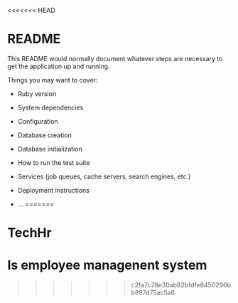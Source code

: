 <<<<<<< HEAD
# README

This README would normally document whatever steps are necessary to get the
application up and running.

Things you may want to cover:

* Ruby version

* System dependencies

* Configuration

* Database creation

* Database initialization

* How to run the test suite

* Services (job queues, cache servers, search engines, etc.)

* Deployment instructions

* ...
=======
# TechHr
# Is employee managenent system
>>>>>>> c2fa7c78e30ab82bfdfe8450296bb897d75ac5a6
